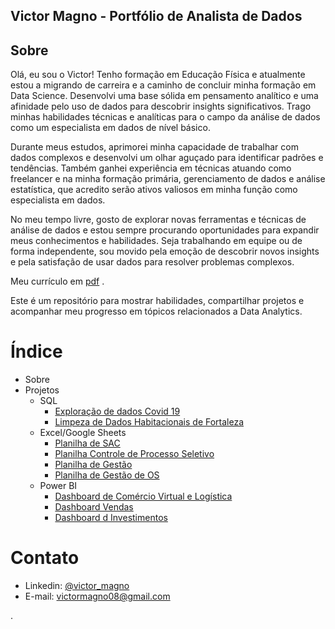 ## Victor Magno - Portfólio de Analista de Dados

## Sobre

Olá, eu sou o Victor! Tenho formação em Educação Física e atualmente estou a migrando de carreira e a caminho de concluir minha formação em Data Science. Desenvolvi uma base sólida em pensamento analítico e uma afinidade pelo uso de dados para descobrir insights significativos. Trago minhas habilidades técnicas e analíticas para o campo da análise de dados como um especialista em dados de nível básico.

Durante meus estudos, aprimorei minha capacidade de trabalhar com dados complexos e desenvolvi um olhar aguçado para identificar padrões e tendências. Também ganhei experiência em técnicas atuando como freelancer e na minha formação primária, gerenciamento de dados e análise estatística, que acredito serão ativos valiosos em minha função como especialista em dados.

No meu tempo livre, gosto de explorar novas ferramentas e técnicas de análise de dados e estou sempre procurando oportunidades para expandir meus conhecimentos e habilidades. Seja trabalhando em equipe ou de forma independente, sou movido pela emoção de descobrir novos insights e pela satisfação de usar dados para resolver problemas complexos.

Meu currículo em [pdf](https://github.com/victor-magno/Portfolio-Analista-de-Dados/blob/main/CV%20Victor%20Magno.pdf) .

Este é um repositório para mostrar habilidades, compartilhar projetos e acompanhar meu progresso em tópicos relacionados a Data Analytics.

# Índice

- Sobre
- Projetos
  - SQL
    - [Exploração de dados Covid 19](https://github.com/victor-magno/Portfolio-Analista-de-Dados/blob/main/Projeto%20de%20Portf%C3%B3lio%20COVID.sql)
    - [Limpeza de Dados Habitacionais de Fortaleza](https://github.com/victor-magno/Portfolio-Analista-de-Dados/blob/main/Projeto%20de%20Portf%C3%B3lio%20Limpeza%20de%20Dados%20Habitacao.sql)
  - Excel/Google Sheets
    - [Planilha de SAC](https://docs.google.com/spreadsheets/d/1SBD2-OJKyvX3xsx4bcgjK0C-QPiq-HK_/edit?usp=share_link&ouid=100874439055450784118&rtpof=true&sd=true)
    - [Planilha Controle de Processo Seletivo](https://docs.google.com/spreadsheets/d/bc1qzk3kxhdxnzkpdgdn9ueg34y08smxgfv0hxvcu3/edit?usp=share_link&ouid=100874439055450784118&rtpof=true&sd=true)
    - [Planilha de Gestão](https://docs.google.com/spreadsheets/d/1DImUBnZ70ptciL36YVpqeN9y6dzCXIgN/edit?usp=share_link&ouid=100874439055450784118&rtpof=true&sd=true)
    - [Planilha de Gestão de OS](https://docs.google.com/spreadsheets/d/bc1qzk3kxhdxnzkpdgdn9ueg34y08smxgfv0hxvcu3/edit?usp=share_link&ouid=100874439055450784118&rtpof=true&sd=true)
  - Power BI
    - [Dashboard de Comércio Virtual e Logística]()
    - [Dashboard Vendas]()
    - [Dashboard d Investimentos]()
# Contato
- Linkedin: [@victor_magno](https://www.linkedin.com/in/victor-magno-pessoa-moreira-a33974258/)
- E-mail: victormagno08@gmail.com 

.
